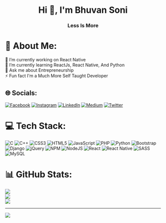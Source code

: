 <h1 align="center">Hi 👋, I'm Bhuvan Soni</h1>
<h3 align="center">Less Is More</h3>

# 💫 About Me:
🔭 I’m currently working on React Native<br>🌱 I’m currently learning ReactJs, React Native, And Python<br>💬 Ask me about Entrepreneurship<br>⚡ Fun fact I'm a Much More Self Taught Developer


## 🌐 Socials:
[![Facebook](https://img.shields.io/badge/Facebook-%231877F2.svg?logo=Facebook&logoColor=white)](https://facebook.com/bhuvan.soni.351) [![Instagram](https://img.shields.io/badge/Instagram-%23E4405F.svg?logo=Instagram&logoColor=white)](https://instagram.com/TheBhuvan24) [![LinkedIn](https://img.shields.io/badge/LinkedIn-%230077B5.svg?logo=linkedin&logoColor=white)](https://linkedin.com/in/thebhuvansoni24) [![Medium](https://img.shields.io/badge/Medium-12100E?logo=medium&logoColor=white)](https://medium.com/@TheBhuvan24) [![Twitter](https://img.shields.io/badge/Twitter-%231DA1F2.svg?logo=Twitter&logoColor=white)](https://twitter.com/TheBhuvan24) 

# 💻 Tech Stack:
![C](https://img.shields.io/badge/c-%2300599C.svg?style=for-the-badge&logo=c&logoColor=white) ![C++](https://img.shields.io/badge/c++-%2300599C.svg?style=for-the-badge&logo=c%2B%2B&logoColor=white) ![CSS3](https://img.shields.io/badge/css3-%231572B6.svg?style=for-the-badge&logo=css3&logoColor=white) ![HTML5](https://img.shields.io/badge/html5-%23E34F26.svg?style=for-the-badge&logo=html5&logoColor=white) ![JavaScript](https://img.shields.io/badge/javascript-%23323330.svg?style=for-the-badge&logo=javascript&logoColor=%23F7DF1E) ![PHP](https://img.shields.io/badge/php-%23777BB4.svg?style=for-the-badge&logo=php&logoColor=white) ![Python](https://img.shields.io/badge/python-3670A0?style=for-the-badge&logo=python&logoColor=ffdd54) ![Bootstrap](https://img.shields.io/badge/bootstrap-%23563D7C.svg?style=for-the-badge&logo=bootstrap&logoColor=white) ![Django](https://img.shields.io/badge/django-%23092E20.svg?style=for-the-badge&logo=django&logoColor=white) ![jQuery](https://img.shields.io/badge/jquery-%230769AD.svg?style=for-the-badge&logo=jquery&logoColor=white) ![NPM](https://img.shields.io/badge/NPM-%23000000.svg?style=for-the-badge&logo=npm&logoColor=white) ![NodeJS](https://img.shields.io/badge/node.js-6DA55F?style=for-the-badge&logo=node.js&logoColor=white) ![React](https://img.shields.io/badge/react-%2320232a.svg?style=for-the-badge&logo=react&logoColor=%2361DAFB) ![React Native](https://img.shields.io/badge/react_native-%2320232a.svg?style=for-the-badge&logo=react&logoColor=%2361DAFB) ![SASS](https://img.shields.io/badge/SASS-hotpink.svg?style=for-the-badge&logo=SASS&logoColor=white) ![MySQL](https://img.shields.io/badge/mysql-%2300f.svg?style=for-the-badge&logo=mysql&logoColor=white)
# 📊 GitHub Stats:
![](https://github-readme-stats.vercel.app/api?username=TheBhuvan24&theme=react&hide_border=false&include_all_commits=false&count_private=false)<br/>
![](https://github-readme-streak-stats.herokuapp.com/?user=TheBhuvan24&theme=react&hide_border=false)<br/>
![](https://github-readme-stats.vercel.app/api/top-langs/?username=TheBhuvan24&theme=react&hide_border=false&include_all_commits=false&count_private=false&layout=compact)

---
[![](https://visitcount.itsvg.in/api?id=TheBhuvan24&icon=8&color=0)](https://visitcount.itsvg.in)

<!-- Proudly created with GPRM ( https://gprm.itsvg.in ) -->
